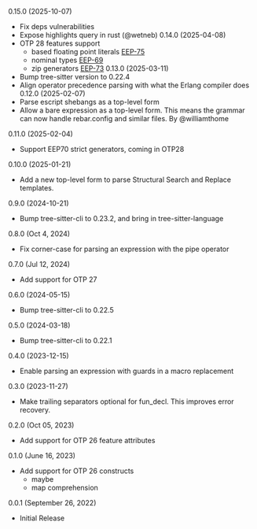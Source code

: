 0.15.0 (2025-10-07)
* Fix deps vulnerabilities
* Expose highlights query in rust (@wetneb)
0.14.0 (2025-04-08)
* OTP 28 features support
  - based floating point literals [EEP-75](https://www.erlang.org/eeps/eep-0075)
  - nominal types [EEP-69](https://github.com/erlang/eep/blob/master/eeps/eep-0069.md)
  - zip generators [EEP-73](https://github.com/erlang/eep/blob/master/eeps/eep-0073.md)
0.13.0 (2025-03-11)
* Bump tree-sitter version to 0.22.4
* Align operator precedence parsing with what the Erlang compiler does
0.12.0 (2025-02-07)
* Parse escript shebangs as a top-level form
* Allow a bare expression as a top-level form. This means the grammar
  can now handle rebar.config and similar files. By @williamthome

0.11.0 (2025-02-04)
* Support EEP70 strict generators, coming in OTP28

0.10.0 (2025-01-21)
* Add a new top-level form to parse Structural Search and Replace templates.

0.9.0 (2024-10-21)
* Bump tree-sitter-cli to 0.23.2, and bring in tree-sitter-language

0.8.0 (Oct 4, 2024)
* Fix corner-case for parsing an expression with the pipe operator

0.7.0 (Jul 12, 2024)
* Add support for OTP 27

0.6.0 (2024-05-15)
* Bump tree-sitter-cli to 0.22.5

0.5.0 (2024-03-18)
* Bump tree-sitter-cli to 0.22.1

0.4.0 (2023-12-15)
* Enable parsing an expression with guards in a macro replacement

0.3.0 (2023-11-27)
* Make trailing separators optional for fun_decl.  This improves error recovery.

0.2.0 (Oct 05, 2023)
* Add support for OTP 26 feature attributes

0.1.0 (June 16, 2023)
* Add support for OTP 26 constructs
  * maybe
  * map comprehension

0.0.1 (September 26, 2022)

* Initial Release
